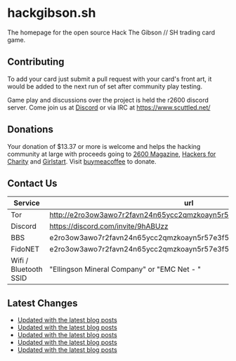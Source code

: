 # hackgibson.sh
The homepage for the open source Hack The Gibson // SH trading card game.


## Contributing

To add your card just submit a pull request with your card's front art, it would be added to the next run of set after community play testing.

Game play and discussions over the project is held the r2600 discord server. Come join us at [Discord](https://discord.com/invite/9hABUzz) or via IRC at https://www.scuttled.net/


## Donations

Your donation of $13.37 or more is welcome and helps the hacking community at large with proceeds going to [2600 Magazine](https://2600.com/), [Hackers for Charity](https://hackersforcharity.org) and [Girlstart](https://girlstart.org).  Visit [buymeacoffee](https://www.buymeacoffee.com/hackgibson.sh) to donate.


## Contact Us

Service | url
-|-
Tor | http://e2ro3ow3awo7r2favn24n65ycc2qmzkoayn5r57e3f56nvjwdcgg32ad.onion
Discord | https://discord.com/invite/9hABUzz
BBS | e2ro3ow3awo7r2favn24n65ycc2qmzkoayn5r57e3f56nvjwdcgg32ad.onion:23
FidoNET | e2ro3ow3awo7r2favn24n65ycc2qmzkoayn5r57e3f56nvjwdcgg32ad.onion:24554
Wifi / Bluetooth SSID | "Ellingson Mineral Company" or "EMC Net - <fidonet address>"

## Latest Changes
<!-- BLOG-POST-LIST:START -->
- [Updated with the latest blog posts](https://github.com/DFW2600/hackgibson.sh/commit/29de470f0479dfa348d4ad538d709b95390cbc08)
- [Updated with the latest blog posts](https://github.com/DFW2600/hackgibson.sh/commit/9535a3477ee9489e726969c4669205e94ece26ab)
- [Updated with the latest blog posts](https://github.com/DFW2600/hackgibson.sh/commit/f52d08734778edf4eeaa7c0de42edf28b66fe4d0)
- [Updated with the latest blog posts](https://github.com/DFW2600/hackgibson.sh/commit/068e2921c27cf9db2169ec3b9e1a55c388922b1f)
- [Updated with the latest blog posts](https://github.com/DFW2600/hackgibson.sh/commit/6c3bbd09dc3ad3d704f30b8fed3dcc7dae08171d)
<!-- BLOG-POST-LIST:END -->
